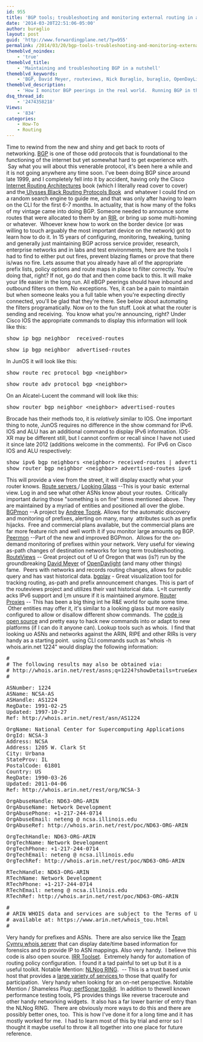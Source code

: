 ```yaml
---
id: 955
title: 'BGP tools; troubleshooting and monitoring external routing in a nutshell'
date: '2014-03-20T22:51:06-05:00'
author: buraglio
layout: post
guid: 'http://www.forwardingplane.net/?p=955'
permalink: /2014/03/20/bgp-tools-troubleshooting-and-monitoring-external-routing-in-a-nutshell/
themeblvd_noindex:
    - 'true'
themeblvd_title:
    - 'Maintaining and troubleshooting BGP in a nutshell'
themeblvd_keywords:
    - 'BGP, David Meyer, routeviews, Nick Buraglio, buraglio, OpenDayLight, eBGP, iBGP, Cisco, Juniper, IOS, JunOS, bgpmon, peermon, ARIN, IPV6, networking, network engineering, routing BGP, routing, show advertised routes, show bgp advertised routes, show received routes, show bgp received routes, TiMOS, show ipv6 received routes, show ipv6 bgp received routes, show ipv6 advertised routes, show ipv6 bgp received routes, Alcatel-Lucent, ALU 7750'
themeblvd_description:
    - 'How I monitor BGP peerings in the real world.  Running BGP in the wild in a nutshell.'
dsq_thread_id:
    - '2474358218'
Views:
    - '834'
categories:
    - How-To
    - Routing
---
```


Time to rewind from the new and shiny and get back to roots of networking. <a href="http://en.wikipedia.org/wiki/Border_Gateway_Protocol" target="_blank" rel="noopener noreferrer">BGP</a> is one of those odd protocols that is foundational to the functioning of the internet but yet somewhat hard to get experience with.  Say what you will about this venerable protocol, it's been here a while and it is not going anywhere any time soon. I've been doing BGP since around late 1999, and I completely fell into it by accident, having only the Cisco <a href="http://www.amazon.com/Internet-Routing-Architectures-2nd-Edition/dp/157870233X" target="_blank" rel="noopener noreferrer">Internet Routing Architectures</a> book (which I literally read cover to cover) and the<a href="http://www.amazon.com/IP-Routing-Protocols-OSPF-Cisco/dp/0130142484/ref=la_B001HCXUMA_1_1?s=books&amp;ie=UTF8&amp;qid=1395373752&amp;sr=1-1" target="_blank" rel="noopener noreferrer"> Ulysses Black Routing Protocols Book</a>  and whatever I could find on a random search engine to guide me, and that was only after having to learn on the CLI for the first 6-7 months. In actuality, that is how many of the folks of my vintage came into doing BGP. Someone needed to announce some routes that were allocated to them by an <a href="https://www.arin.net/knowledge/rirs.html" target="_blank" rel="noopener noreferrer">RIR</a>, or bring up some multi-homing or whatever.  Whoever knew how to work on the border device (or was willing to touch arguably the most important device on the network) got to learn how to do it. In 15 years of configuring, monitoring, tweaking, tuning and generally just maintaining BGP across service provider, research, enterprise networks and in labs and test environments, here are the tools I had to find to either put out fires, prevent blazing flames or prove that there is/was no fire.
Lets assume that you already have all of the appropriate prefix lists, policy options and route maps in place to filter correctly. You're doing that, right? If not, go do that and then come back to this. It will make your life easier in the long run. All eBGP peerings should have inbound and outbound filters on them. No exceptions. Yes, it can be a pain to maintain but when someone leaks you a full table when you're expecting directly connected, you'll be glad that they're there. See below about automating the filters programatically.
Now on to the fun stuff.
Look at what the router is sending and receiving.  You know what you're announcing, right?
Under Cisco IOS the appropriate commands to display this information will look like this:
<pre>show ip bgp neighbor  received-routes</pre>
<pre>show ip bgp neighbor  advertised-routes</pre>
In JunOS it will look like this:
<pre>show route rec protocol bgp &lt;neighbor&gt;</pre>
<pre>show route adv protocol bgp &lt;neighbor&gt;</pre>
On an Alcatel-Lucent the command will look like this:
<pre>show router bgp neighbor &lt;neighbor&gt; advertised-routes</pre>
Brocade has their methods too, it is <em>relatively</em> similar to IOS. One important thing to note, JunOS requires no difference in the show command for IPv6. IOS and ALU has an additional command to display IPv6 information. IOS-XR may be different still, but I cannot confirm or recall since I have not used it since late 2012 (additions welcome in the comments).  For IPv6 on Cisco IOS and ALU respectively:
<pre>show ipv6 bgp neighbors &lt;neighbor&gt; received-routes | advertised-routes
show router bgp neighbor &lt;neighbor&gt; advertised-routes ipv6</pre>
This will provide a view from the street, it will display exactly what your router knows.
<a href="http://www.traceroute.org/#Route%20Servers" target="_blank" rel="noopener noreferrer">Route servers </a>/ <a href="http://www.bgp4.as/looking-glasses" target="_blank" rel="noopener noreferrer">Looking Glass</a> --This is your basic  external view. Log in and see what other ASNs know about your routes.  Critically important during those "something is on fire" times mentioned above.  They are maintained by a myriad of entities and positioned all over the globe.
<a href="http://www.bgpmon.org" target="_blank" rel="noopener noreferrer">BGPmon</a> --A project by <a href="https://twitter.com/atoonk" target="_blank" rel="noopener noreferrer">Andree Toonk</a>. Allows for the automatic discovery and monitoring of prefixes, alerting on many, many  attributes such as prefix hijacks.  Free and commercial plans available, but the commercial plans are far more feature rich and well worth it if you monitor large amounts og BGP.
<a href="https://www.bgpmon.net/new-version-of-bgpmon-net/" target="_blank" rel="noopener noreferrer">Peermon</a> --Part of the new and improved BGPmon.  Allows for the on-demand monitoring of prefixes within your network. Very useful for viewing as-path changes of destination networks for long term troubleshooting.
<a href="http://www.routeviews.org" target="_blank" rel="noopener noreferrer">RouteViews</a> -- Great project out of U of Oregon that was (is?) run by the groundbreaking <a href="https://twitter.com/dmm613" target="_blank" rel="noopener noreferrer">David Meyer</a> of <a href="http://www.opendaylight.org/" target="_blank" rel="noopener noreferrer">OpenDaylight</a> (and many other things) fame.  Peers with networks and records routing changes, allows for public query and has vast historical data.
<a href="http://bgplay.routeviews.org/" target="_blank" rel="noopener noreferrer">bgplay</a> - Great visualization tool for tracking routing, as-path and prefix announcement changes. This is part of the routeviews project and utilizes their vast historical data.  L=It currently acks IPv6 support and I;m unsure if it is maintained anymore.
<a href="http://routerproxy.grnoc.iu.edu/internet2/" target="_blank" rel="noopener noreferrer">Router Proxies</a> -- This has been a big thing int he R&amp;E world for quite some time.  Other entities may offer it, it's similar to a looking glass but more easily configured to allow or disallow different show commands.  The <a href="http://routerproxy.sourceforge.net/" target="_blank" rel="noopener noreferrer">code is open source</a> and pretty easy to hack new commands into or adapt to new platforms (if I can do it anyone can).
Lookup tools such as whois.  I find that looking uo ASNs and networks against the ARIN, RIPE and other RIRs is very handy as a starting point.  using CLI commands such as "whois -h whois.arin.net 1224" would display the following information:
<pre>#
# The following results may also be obtained via:
# http://whois.arin.net/rest/asns;q=1224?showDetails=true&amp;ext=netref2
#</pre>
<pre>ASNumber: 1224
ASName: NCSA-AS
ASHandle: AS1224
RegDate: 1991-02-25
Updated: 1997-10-27
Ref: http://whois.arin.net/rest/asn/AS1224</pre>
<pre>OrgName: National Center for Supercomputing Applications
OrgId: NCSA-3
Address: NCSA
Address: 1205 W. Clark St
City: Urbana
StateProv: IL
PostalCode: 61801
Country: US
RegDate: 1990-03-26
Updated: 2011-04-06
Ref: http://whois.arin.net/rest/org/NCSA-3</pre>
<pre>OrgAbuseHandle: ND63-ORG-ARIN
OrgAbuseName: Network Development
OrgAbusePhone: +1-217-244-0714
OrgAbuseEmail: neteng @ ncsa.illinois.edu
OrgAbuseRef: http://whois.arin.net/rest/poc/ND63-ORG-ARIN</pre>
<pre>OrgTechHandle: ND63-ORG-ARIN
OrgTechName: Network Development
OrgTechPhone: +1-217-244-0714
OrgTechEmail: neteng @ ncsa.illinois.edu
OrgTechRef: http://whois.arin.net/rest/poc/ND63-ORG-ARIN</pre>
<pre>RTechHandle: ND63-ORG-ARIN
RTechName: Network Development
RTechPhone: +1-217-244-0714
RTechEmail: neteng @ ncsa.illinois.edu
RTechRef: http://whois.arin.net/rest/poc/ND63-ORG-ARIN</pre>
<pre>#
# ARIN WHOIS data and services are subject to the Terms of Use
# available at: https://www.arin.net/whois_tou.html
#</pre>
Very handy for prefixes and ASNs.  There are also service like the <a href="https://www.team-cymru.org/Services/ip-to-asn.html" target="_blank" rel="noopener noreferrer">Team Cymru whois server</a> that can display date/time based information for forensics and to provide IP to ASN mappings. Also very handy.  I believe this code is also open source.
<a href="http://irrtoolset.isc.org/" target="_blank" rel="noopener noreferrer">IRR Toolset</a>.  Extremely handy for automation of routing policy configuration.  I found it a tad painful to set up but it is a useful toolkit.
Notable Mention: <a href="https://ring.nlnog.net/" target="_blank" rel="noopener noreferrer">NLNog RING</a>.  -- This is a trust based unix host that provides a <a href="https://ring.nlnog.net/toolbox/" target="_blank" rel="noopener noreferrer">large variety of services </a>to those that qualify for participation.  Very handy when looking for an on-net perspective.
Notable Mention / Shameless Plug:<a href="http://psps.perfsonar.net/toolkit/" target="_blank" rel="noopener noreferrer"> perfSonar toolkit</a>.  In addition to thewell known performance testing tools, PS provides things like reverse traceroute and other handy networking widgets.  It also has a far lower barrier of entry than the NLNog RING.
&nbsp;
There are obviously more ways to do this and there are possibly better ones, too.  This is how I've done it for a long time and it has mostly worked for me.  I had to learn most of this by trial and error so I thought it maybe useful to throw it all together into one place for future reference.